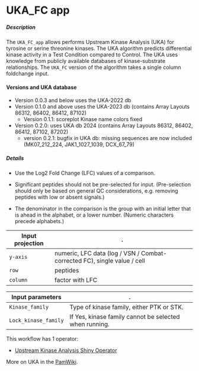 # UKA_FC app

##### Description

The `UKA_FC_app` allows performs Upstream Kinase Analysis (UKA) for tyrosine or serine threonine kinases. The UKA algorithm predicts differential kinase activity in a Test Condition compared to Control. The UKA uses knowledge from publicly available databases of kinase-substrate relationships. The `UKA_FC` version of the algorithm takes a single column foldchange input.

#### Versions and UKA database
* Version 0.0.3 and below uses the UKA-2022 db
* Version 0.1.0 and above uses the UKA-2023 db (contains Array Layouts 86312, 86402, 86412, 87102)
	* Version 0.1.1: scoreplot Kinase name colors fixed
* Version 0.2.0: uses UKA db 2024 (contains Array Layouts 86312, 86402, 86412, 87102, 87202)
	* version 0.2.1: bugfix in UKA db: missing sequences are now included (MK07_212_224, JAK1_1027_1039, DCX_67_79)

##### Details

* Use the Log2 Fold Change (LFC) values of a comparison.

* Significant peptides should not be pre-selected for input. (Pre-selection should only be based on general QC considerations, e.g. removing peptides with low or absent signals.)

* The denominator in the comparison is the group with an initial letter that is ahead in the alphabet, or a lower number. (Numeric characters precede alphabets.)

Input projection|.
---|---
`y-axis`        | numeric, LFC data (log / VSN / Combat-corrected FC), single value / cell
`row`           | peptides
`column`| factor with LFC

Input parameters|.
---|---
`Kinase_family`      | Type of kinase family, either PTK or STK.
`Lock_kinase_family` | If Yes, kinase family cannot be selected when running.

This workflow has 1 operator:

* [Upstream Kinase Analysis Shiny Operator](https://github.com/pamgene/upstream_kinase_analysis_shiny_operator)

More on UKA in the [PamWiki](https://pamcloud.pamgene.com/wiki/Wiki.jsp;jsessionid=C05336E7DB607B2FAB61F9479C1DD2C8?page=Background%20to%20the%20Upstream%20Kinase%20Analysis%20PamApp&TARGET=https%3A%2F%2Fpamcloud.pamgene.com%2Fwiki%2FWiki.jsp%3Bjsessionid%3DC05336E7DB607B2FAB61F9479C1DD2C8%3Fpage%3DBackground%2520to%2520the%2520Upstream%2520Kinase%2520Analysis%2520PamApp&SAMLart=AAFSsPYAkNKN6Mb0Q6Li8D8gawrtLLyj2rv3yxkxmhvECwuISY44YcAl).


